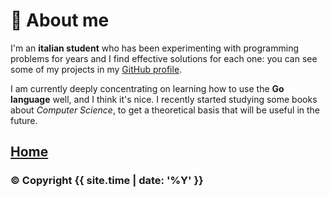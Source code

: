# 📝 About me
I'm an **italian student** who has been experimenting with programming problems for years
and I find effective solutions for each one: you can see some of my projects in my [GitHub profile](https://github.com/ErikPelli).

I am currently deeply concentrating on learning how to use the **Go language** well, and I think it's nice.
I recently started studying some books about _Computer Science_, to get a theoretical basis that will be useful in the future.

## [Home](/)

### © Copyright {{ site.time | date: '%Y' }}

